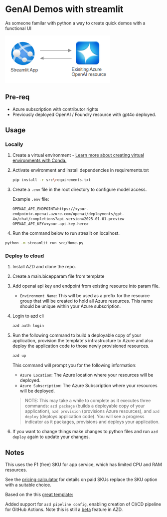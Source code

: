 # GenAI Demos with streamlit

As someone familar with python a way to create quick demos with a functional UI

![system diagram](diagram.png)

## Pre-req

- Azure subscription with contributor rights
- Previously deployed OpenAI / Foundry resource with gpt4o deployed.

## Usage

### Locally

1. Create a virtual environment - [Learn more about creating virtual environments with Conda.](https://nhsdigital.github.io/rap-community-of-practice/training_resources/python/virtual-environments/conda/)
2. Activate environment and install dependencies in requirements.txt

    ```bash
    pip install -r src\requirements.txt
    ```

3. Create a `.env` file in the root directory to configure model access.

    Example `.env` file:

    ```text
    OPENAI_API_ENDPOINT=https://<your-endpoint>.openai.azure.com/openai/deployments/gpt-4o/chat/completions?api-version=2025-01-01-preview
    OPENAI_API_KEY=<your-api-key-here>
    ```

4. Run the command below to run strealit on localhost.

```bash
python -m streamlit run src/Home.py
```

### Deploy to cloud

1. Install AZD and clone the repo.

2. Create a main.bicepparam file from template

3. Add openai api key and endpoint from existing resource into param file.

   - `Environment Name`: This will be used as a prefix for the resource group that will be created to hold all Azure resources. This name should be unique within your Azure subscription.

4. Login to azd cli

    ```bash
    azd auth login
    ```

5. Run the following command to build a deployable copy of your application, provision the template's infrastructure to Azure and also deploy the application code to those newly provisioned resources.

    ```bash
    azd up
    ```

    This command will prompt you for the following information:
   - `Azure Location`: The Azure location where your resources will be deployed.
   - `Azure Subscription`: The Azure Subscription where your resources will be deployed.

    > NOTE: This may take a while to complete as it executes three commands: `azd package` (builds a deployable copy of your application), `azd provision` (provisions Azure resources), and `azd deploy` (deploys application code). You will see a progress indicator as it packages, provisions and deploys your application.

6. If you want to change things make changes to python files and run `azd deploy` again to update your changes.

## Notes

This uses the F1 (free) SKU for app service, which has limited CPU and RAM resources.

See the [pricing calculator](https://azure.microsoft.com/en-au/pricing/calculator/) for details on paid SKUs replace the SKU option with a suitable choice.

Based on the this [great template:](MiguelElGallo/simple-streamlit-azd)

Added support for `azd pipeline config`, enabling creation of CI/CD pipeline for GitHub Actions. Note this is still a [beta](https://learn.microsoft.com/en-us/azure/developer/azure-developer-cli/configure-devops-pipeline?tabs=GitHub) feature in AZD. 